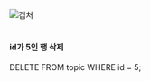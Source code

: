 ![캡처](https://user-images.githubusercontent.com/59272674/88622292-78b99700-d0dd-11ea-9d1e-1c2cdaf0472c.JPG)<br><br>

#### id가 5인 행 삭제
DELETE FROM topic WHERE id = 5;
